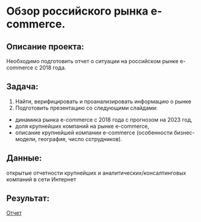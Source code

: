 # Обзор российского рынка e-commerce. 

## Описание проекта:

Необходимо подготовить отчет о ситуации на российском рынке e-commerce с 2018 года.

## Задача: 
1. Найти, верифицировать и проанализировать информацию о рынке
2. Подготовить презентацию со следующими слайдами:
  - динамика рынка e-commerce с 2018 года с прогнозом на 2023 год,
  - доля крупнейших компаний на рынке e-commerce,
  - описание крупнейшей компании e-commerce (особенности бизнес-модели, география, число сотрудников).

## Данные:
открытые отчетности крупнейших и аналитических/консалтинговых компаний в сети Интернет

## Результат:
[Отчет](https://github.com/maryaborisova/portfolio/blob/main/e-commerce%20report/%D0%9E%D0%B1%D0%B7%D0%BE%D1%80%20%D1%80%D0%BE%D1%81%D1%81%D0%B8%D0%B9%D1%81%D0%BA%D0%BE%D0%B3%D0%BE%20%D1%80%D1%8B%D0%BD%D0%BA%D0%B0%20E-commerce.pdf)

